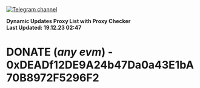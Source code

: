 [![Telegram channel](https://img.shields.io/endpoint?url=https://runkit.io/damiankrawczyk/telegram-badge/branches/master?url=https://t.me/n4z4v0d)](https://t.me/n4z4v0d) 

**Dynamic Updates Proxy List with Proxy Checker**  
**Last Updated: 19.12.23 02:47**

# DONATE (_any evm_) - 0xDEADf12DE9A24b47Da0a43E1bA70B8972F5296F2
